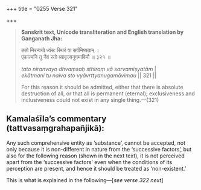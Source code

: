 +++
title = "0255 Verse 321"

+++
> **Sanskrit text, Unicode transliteration and English translation by Ganganath Jha:** 
>
> ततो निरन्वयो ध्वंसः स्थिरं वा सर्वमिष्यताम् ।  
> एकात्मनि तु नैव स्तो व्यावृत्त्यनुगमाविमौ ॥ ३२१ ॥ 
>
> *tato niranvayo dhvaṃsaḥ sthiraṃ vā sarvamiṣyatām* \|  
> *ekātmani tu naiva sto vyāvṛttyanugamāvimau* \|\| 321 \|\| 
>
> For this reason it should be admitted, either that there is absolute destruction of all, or that all is permanent (eternal); exclusiveness and inclusiveness could not exist in any single thing.—(321)



## Kamalaśīla’s commentary (tattvasaṃgrahapañjikā):

Any such comprehensive entity as ‘substance’, cannot be accepted, not only because it is non-different in nature from the ‘successive factors’, but also for the following reason (shown in the next text), it is not perceived apart from the ‘successive factors’ even when the conditions of its perception are present, and hence it should be treated as ‘non-existent.’

This is what is explained in the following—[*see verse 322 next*]


